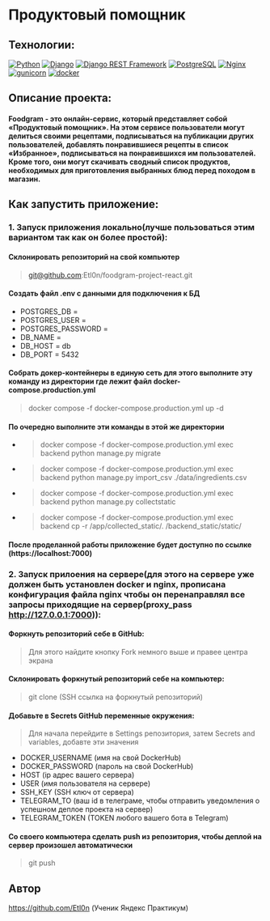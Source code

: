 # Продуктовый помощник

## Технологии:
[![Python](https://img.shields.io/badge/-Python-464646?style=flat-square&logo=Python)](https://www.python.org/) [![Django](https://img.shields.io/badge/-Django-464646?style=flat-square&logo=Django)](https://www.djangoproject.com/) [![Django REST Framework](https://img.shields.io/badge/-Django%20REST%20Framework-464646?style=flat-square&logo=Django%20REST%20Framework)](https://www.django-rest-framework.org/) [![PostgreSQL](https://img.shields.io/badge/-PostgreSQL-464646?style=flat-square&logo=PostgreSQL)](https://www.postgresql.org/) [![Nginx](https://img.shields.io/badge/-NGINX-464646?style=flat-square&logo=NGINX)](https://nginx.org/ru/) [![gunicorn](https://img.shields.io/badge/-gunicorn-464646?style=flat-square&logo=gunicorn)](https://gunicorn.org/) [![docker](https://img.shields.io/badge/-Docker-464646?style=flat-square&logo=docker)](https://www.docker.com/)

## Описание проекта:
#### Foodgram - это онлайн-сервис, который представляет собой «Продуктовый помощник». На этом сервисе пользователи могут делиться своими рецептами, подписываться на публикации других пользователей, добавлять понравившиеся рецепты в список «Избранное», подписываться на понравившихся им пользователей. Кроме того, они могут скачивать сводный список продуктов, необходимых для приготовления выбранных блюд перед походом в магазин.

## Как запустить приложение:
### 1. Запуск приложения локально(лучше пользоваться этим вариантом так как он более простой):
#### Склонировать репозиторий на свой компьютер
> git@github.com:Etl0n/foodgram-project-react.git
#### Создать файл .env с данными для подключения к БД
* POSTGRES_DB = 
* POSTGRES_USER =
* POSTGRES_PASSWORD =
* DB_NAME = 
* DB_HOST = db
* DB_PORT = 5432
#### Собрать докер-контейнеры в единую сеть для этого выполните эту команду из директории где лежит файл docker-compose.production.yml
> docker compose -f docker-compose.production.yml up -d
#### По очередно выполните эти команды в этой же директории
* >docker compose -f docker-compose.production.yml exec backend python manage.py migrate
* >docker compose -f docker-compose.production.yml exec backend python manage.py import_csv ./data/ingredients.csv
* >docker compose -f docker-compose.production.yml exec backend python manage.py collectstatic
* >docker compose -f docker-compose.production.yml exec backend cp -r /app/collected_static/. /backend_static/static/
#### После проделанной работы приложение будет доступно по ссылке (https://localhost:7000)
### 2. Запуск прилоения на сервере(для этого на сервере уже должен быть установлен docker и nginx, прописана конфигурация файла nginx чтобы он перенаправлял все запросы приходящие на сервер(proxy_pass http://127.0.0.1:7000)):
#### Форкнуть репозиторий себе в GitHub:
> Для этого найдите кнопку Fork немного выше и правее центра экрана
#### Склонировать форкнутый репозиторий себе на компьютер:
> git clone (SSH ссылка на форкнутый репозиторий)
#### Добавьте в Secrets GitHub переменные окружения:
>Для начала перейдите в Settings репозитория, затем Secrets and variables, добавте эти значения
* DOCKER_USERNAME (имя на свой DockerHub)
* DOCKER_PASSWORD (пароль на свой DockerHub)
* HOST (ip адрес вашего сервера)
* USER (имя пользователя на сервере)
* SSH_KEY (SSH ключ от сервера)
* TELEGRAM_TO (ваш id в телеграме, чтобы отправить уведомления о успешном деплое проекта на сервер)
* TELEGRAM_TOKEN (TOKEN любого вашего бота в Telegram)

#### Со своего компьютера сделать push из репозитория, чтобы деплой на сервер произошел автоматически
> git push

## Автор
https://github.com/Etl0n (Ученик Яндекс Практикум)

